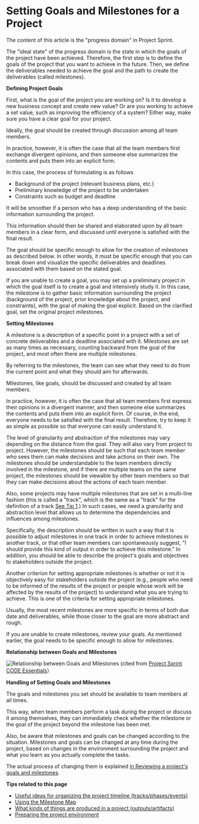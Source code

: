 # Setting Goals and Milestones for a Project

The content of this article is the "progress domain" in Project Sprint.

The "ideal state" of the progress domain is the state in which the goals of the project have been achieved. Therefore, the first step is to define the goals of the project that you want to achieve in the future. Then, we define the deliverables needed to achieve the goal and the path to create the deliverables (called milestones).

**Defining Project Goals**

First, what is the goal of the project you are working on? Is it to develop a new business concept and create new value? Or are you working to achieve a set value, such as improving the efficiency of a system? Either way, make sure you have a clear goal for your project.

Ideally, the goal should be created through discussion among all team members.

In practice, however, it is often the case that all the team members first exchange divergent opinions, and then someone else summarizes the contents and puts them into an explicit form.

In this case, the process of formulating is as follows

* Background of the project (relevant business plans, etc.)
* Preliminary knowledge of the project to be undertaken
* Constraints such as budget and deadline

It will be smoother if a person who has a deep understanding of the basic information surrounding the project.

This information should then be shared and elaborated upon by all team members in a clear form, and discussed until everyone is satisfied with the final result.

The goal should be specific enough to allow for the creation of milestones as described below. In other words, it must be specific enough that you can break down and visualize the specific deliverables and deadlines associated with them based on the stated goal.

If you are unable to create a goal, you may set up a preliminary project in which the goal itself is to create a goal and intensively study it. In this case, the milestone is to gather basic information surrounding the project (background of the project, prior knowledge about the project, and constraints), with the goal of making the goal explicit. Based on the clarified goal, set the original project milestones.

**Setting Milestones**

A milestone is a description of a specific point in a project with a set of concrete deliverables and a deadline associated with it. Milestones are set as many times as necessary, counting backward from the goal of the project, and most often there are multiple milestones.

By referring to the milestones, the team can see what they need to do from the current point and what they should aim for afterwards.

Milestones, like goals, should be discussed and created by all team members.

In practice, however, it is often the case that all team members first express their opinions in a divergent manner, and then someone else summarizes the contents and puts them into an explicit form. Of course, in the end, everyone needs to be satisfied with the final result. Therefore, try to keep it as simple as possible so that everyone can easily understand it.

The level of granularity and abstraction of the milestones may vary depending on the distance from the goal. They will also vary from project to project. However, the milestones should be such that each team member who sees them can make decisions and take actions on their own. The milestones should be understandable to the team members directly involved in the milestone, and if there are multiple teams on the same project, the milestones should be viewable by other team members so that they can make decisions about the actions of each team member.

Also, some projects may have multiple milestones that are set in a multi-line fashion (this is called a "track", which is the same as a "track" for the definition of a track [See Tip 1](../tips/tips1.md).) In such cases, we need a granularity and abstraction level that allows us to determine the dependencies and influences among milestones.

Specifically, the description should be written in such a way that it is possible to adjust milestones in one track in order to achieve milestones in another track, or that other team members can spontaneously suggest, "I should provide this kind of output in order to achieve this milestone." In addition, you should be able to describe the project's goals and objectives to stakeholders outside the project.

Another criterion for setting appropriate milestones is whether or not it is objectively easy for stakeholders outside the project (e.g., people who need to be informed of the results of the project or people whose work will be affected by the results of the project) to understand what you are trying to achieve. This is one of the criteria for setting appropriate milestones.

Usually, the most recent milestones are more specific in terms of both due date and deliverables, while those closer to the goal are more abstract and rough.

If you are unable to create milestones, review your goals. As mentioned earlier, the goal needs to be specific enough to allow for milestones.

**Relationship between Goals and Milestones**

![Relationship between Goals and Milestones](../../.gitbook/assets/goal-milestone\_eng.png) (cited from [Project Sprint CODE Essentials](broken-reference)）

**Handling of Setting Goals and Milestones**

The goals and milestones you set should be available to team members at all times.

This way, when team members perform a task during the project or discuss it among themselves, they can immediately check whether the milestone or the goal of the project beyond the milestone has been met.

Also, be aware that milestones and goals can be changed according to the situation. Milestones and goals can be changed at any time during the project, based on changes in the environment surrounding the project and what you learn as you actually complete the tasks.

The actual process of changing them is explained [in Reviewing a project's goals and milestones](section4-2.md).

**Tips related to this page**

* [Useful ideas for organizing the project timeline (tracks/phases/events)](../tips/tips1.md)
* [Using the Milestone Map](../tips/tips2.md)
* [What kinds of things are produced in a project (outputs/artifacts)](../tips/tips3.md)
* [Preparing the project environment](../tips/tips4.md)

